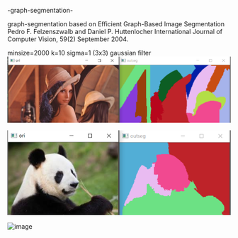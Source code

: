  -graph-segmentation-

graph-segmentation based on Efficient Graph-Based Image Segmentation Pedro F. Felzenszwalb and Daniel P. Huttenlocher International Journal of Computer Vision, 59(2) September 2004.

minsize=2000 k=10 sigma=1 (3x3) gaussian filter
![image](https://github.com/ga544523/-graph-segmentation-/blob/master/lena_result.PNG?raw=true)







![image](https://github.com/ga544523/-graph-segmentation-/blob/master/seg_test_result.PNG?raw=true)






![image](https://github.com/ga544523/An-online-judge-styled-graph-segmentation/blob/master/touhou_result.PNG?raw=true)
